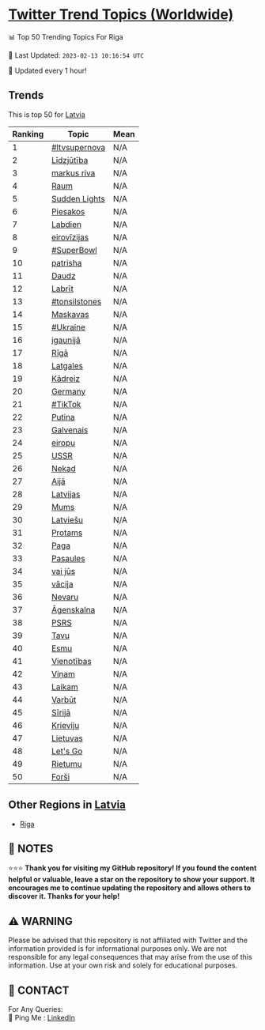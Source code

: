 [Twitter Trend Topics (Worldwide)](https://github.com/ErcinDedeoglu/Twitter-Trend-Topics)
==========


📊 Top 50 Trending Topics For Riga

📆 Last Updated: `2023-02-13 10:16:54 UTC`

🔧 Updated every 1 hour!


## Trends

This is top 50 for [Latvia](</Latvia>)

| Ranking | Topic | Mean |
| ------- | ------------ | ------------ |
| 1 | [#ltvsupernova](http://twitter.com/search?q=%23ltvsupernova) | N/A |
| 2 | [Līdzjūtība](http://twitter.com/search?q=L%c4%abdzj%c5%abt%c4%abba) | N/A |
| 3 | [markus riva](http://twitter.com/search?q=markus+riva) | N/A |
| 4 | [Raum](http://twitter.com/search?q=Raum) | N/A |
| 5 | [Sudden Lights](http://twitter.com/search?q=Sudden+Lights) | N/A |
| 6 | [Piesakos](http://twitter.com/search?q=Piesakos) | N/A |
| 7 | [Labdien](http://twitter.com/search?q=Labdien) | N/A |
| 8 | [eirovīzijas](http://twitter.com/search?q=eirov%c4%abzijas) | N/A |
| 9 | [#SuperBowl](http://twitter.com/search?q=%23SuperBowl) | N/A |
| 10 | [patrisha](http://twitter.com/search?q=patrisha) | N/A |
| 11 | [Daudz](http://twitter.com/search?q=Daudz) | N/A |
| 12 | [Labrīt](http://twitter.com/search?q=Labr%c4%abt) | N/A |
| 13 | [#tonsilstones](http://twitter.com/search?q=%23tonsilstones) | N/A |
| 14 | [Maskavas](http://twitter.com/search?q=Maskavas) | N/A |
| 15 | [#Ukraine](http://twitter.com/search?q=%23Ukraine) | N/A |
| 16 | [igaunijā](http://twitter.com/search?q=igaunij%c4%81) | N/A |
| 17 | [Rīgā](http://twitter.com/search?q=R%c4%abg%c4%81) | N/A |
| 18 | [Latgales](http://twitter.com/search?q=Latgales) | N/A |
| 19 | [Kādreiz](http://twitter.com/search?q=K%c4%81dreiz) | N/A |
| 20 | [Germany](http://twitter.com/search?q=Germany) | N/A |
| 21 | [#TikTok](http://twitter.com/search?q=%23TikTok) | N/A |
| 22 | [Putina](http://twitter.com/search?q=Putina) | N/A |
| 23 | [Galvenais](http://twitter.com/search?q=Galvenais) | N/A |
| 24 | [eiropu](http://twitter.com/search?q=eiropu) | N/A |
| 25 | [USSR](http://twitter.com/search?q=USSR) | N/A |
| 26 | [Nekad](http://twitter.com/search?q=Nekad) | N/A |
| 27 | [Aijā](http://twitter.com/search?q=Aij%c4%81) | N/A |
| 28 | [Latvijas](http://twitter.com/search?q=Latvijas) | N/A |
| 29 | [Mums](http://twitter.com/search?q=Mums) | N/A |
| 30 | [Latviešu](http://twitter.com/search?q=Latvie%c5%a1u) | N/A |
| 31 | [Protams](http://twitter.com/search?q=Protams) | N/A |
| 32 | [Paga](http://twitter.com/search?q=Paga) | N/A |
| 33 | [Pasaules](http://twitter.com/search?q=Pasaules) | N/A |
| 34 | [vai jūs](http://twitter.com/search?q=vai+j%c5%abs) | N/A |
| 35 | [vācija](http://twitter.com/search?q=v%c4%81cija) | N/A |
| 36 | [Nevaru](http://twitter.com/search?q=Nevaru) | N/A |
| 37 | [Āgenskalna](http://twitter.com/search?q=%c4%80genskalna) | N/A |
| 38 | [PSRS](http://twitter.com/search?q=PSRS) | N/A |
| 39 | [Tavu](http://twitter.com/search?q=Tavu) | N/A |
| 40 | [Esmu](http://twitter.com/search?q=Esmu) | N/A |
| 41 | [Vienotības](http://twitter.com/search?q=Vienot%c4%abbas) | N/A |
| 42 | [Viņam](http://twitter.com/search?q=Vi%c5%86am) | N/A |
| 43 | [Laikam](http://twitter.com/search?q=Laikam) | N/A |
| 44 | [Varbūt](http://twitter.com/search?q=Varb%c5%abt) | N/A |
| 45 | [Sīrijā](http://twitter.com/search?q=S%c4%abrij%c4%81) | N/A |
| 46 | [Krieviju](http://twitter.com/search?q=Krieviju) | N/A |
| 47 | [Lietuvas](http://twitter.com/search?q=Lietuvas) | N/A |
| 48 | [Let's Go](http://twitter.com/search?q=Let%27s+Go) | N/A |
| 49 | [Rietumu](http://twitter.com/search?q=Rietumu) | N/A |
| 50 | [Forši](http://twitter.com/search?q=For%c5%a1i) | N/A |



## Other Regions in [Latvia](</Latvia>)

* [Riga](</Latvia/Riga.md>)



## 📝 NOTES

⭐⭐⭐ **Thank you for visiting my GitHub repository! If you found the content helpful or valuable, leave a star on the repository to show your support. It encourages me to continue updating the repository and allows others to discover it. Thanks for your help!**


## ⚠️ WARNING

Please be advised that this repository is not affiliated with Twitter and the information provided is for informational purposes only. We are not responsible for any legal consequences that may arise from the use of this information. Use at your own risk and solely for educational purposes.


## 📨 CONTACT

 For Any Queries:  
            🏓 Ping Me : [LinkedIn](https://www.linkedin.com/in/ercindedeoglu/)
